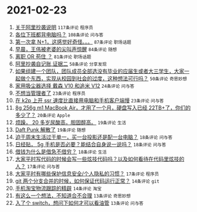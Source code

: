 # 2021-02-23

1. [关于阿里抄袭说明](https://www.v2ex.com/t/755379) `117条评论` `程序员`
1. [各位下班都背电脑吗？](https://www.v2ex.com/t/755308) `108条评论` `问与答`
1. [第一次拿 N+1，这感觉好奇怪。。。](https://www.v2ex.com/t/755313) `87条评论` `职场话题`
1. [早晨，王伟被老婆的尖叫声惊醒](https://www.v2ex.com/t/755305) `84条评论` `随想`
1. [离职 OR 苟住 ？](https://www.v2ex.com/t/755376) `81条评论` `职场话题`
1. [阿里抄袭自记账,证据二](https://www.v2ex.com/t/755348) `58条评论` `分享发现`
1. [如果组建一个团队，团队成员全部选没有毕业的应届生或者大三学生，大家一起做个东西，实现从校园到社会的过度，这种想法可行吗？](https://www.v2ex.com/t/755317) `50条评论` `奇思妙想`
1. [家用吸尘器选择 戴森 V10 和追米 V12](https://www.v2ex.com/t/755311) `24条评论` `问与答`
1. [不想当管理者了](https://www.v2ex.com/t/755437) `23条评论` `程序员`
1. [在 k2p 上开 ssr 速度比直接用电脑和手机客户端慢](https://www.v2ex.com/t/755316) `23条评论` `问与答`
1. [8g 256g m1 MacBook Air，才用了一个月，硬盘写入已经 22TB+了，你们的多少了？](https://www.v2ex.com/t/755498) `20条评论` `Apple`
1. [烦躁， 20 多岁尿酸高，胆固醇高。](https://www.v2ex.com/t/755360) `19条评论` `生活`
1. [Daft Punk 解散了](https://www.v2ex.com/t/755307) `19条评论` `随想`
1. [迫于周末生活过于单一，买一台投影还是配一台电脑？](https://www.v2ex.com/t/755495) `18条评论` `问与答`
1. [日经贴， 5g 手机是否必要？能结合自身说一说吗？](https://www.v2ex.com/t/755493) `18条评论` `问与答`
1. [借钱为什么是借急不借穷？](https://www.v2ex.com/t/755459) `18条评论` `生活`
1. [大家平时写代码的时候会写一些炫技代码吗？以及如何看待在代码里炫技的人？](https://www.v2ex.com/t/755441) `17条评论` `问与答`
1. [大家平时有哪些保护信息安全/个人隐私的习惯？](https://www.v2ex.com/t/755432) `17条评论` `程序员`
1. [git 两个分支合并的时候，如何保证代码运行正常？](https://www.v2ex.com/t/755374) `14条评论` `git`
1. [手机淘宝物流跟踪的精辟](https://www.v2ex.com/t/755302) `14条评论` `淘宝`
1. [有这么一个想法，不知道合不合理](https://www.v2ex.com/t/755490) `13条评论` `奇思妙想`
1. [入了个 switch，想问下如何才可以看油管](https://www.v2ex.com/t/755472) `13条评论` `问与答`
